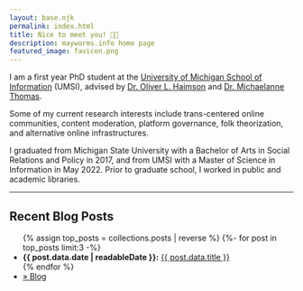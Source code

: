 ```yaml
---
layout: base.njk
permalink: index.html
title: Nice to meet you! 👋😃 
description: mayworms.info home page
featured_image: favicon.png
---
```

I am a first year PhD student at the <a href="https://www.si.umich.edu" target="_blank">University of Michigan School of Information</a> (UMSI), advised by <a href="https://oliverhaimson.com/index.html" target="_blank">Dr. Oliver L. Haimson</a> and <a href="https://michaelannethomas.com" target="_blank">Dr. Michaelanne Thomas</a>.

Some of my current research interests include trans-centered online communities, content moderation, platform governance, folk theorization, and alternative online infrastructures.

I graduated from Michigan State University with a Bachelor of Arts in Social Relations and Policy in 2017, and from UMSI with a Master of Science in Information in May 2022. Prior to graduate school, I worked in public and academic libraries. 

--- 
<!-- This next part will show your top three most recent posts. You can change how readableDate looks in your .eleventy.js file-->
## Recent Blog Posts

<div id="recentpostlistdiv">
  <ul>
  {% assign top_posts = collections.posts | reverse %}
	{%- for post in top_posts limit:3 -%}
		<li><b>{{ post.data.date | readableDate }}:</b> <a href="{{ post.data.permalink }}">{{ post.data.title }}</a></li>
	{% endfor %}<li class="moreposts"><a href="blog.html">» Blog</a></li></ul>
</div>
